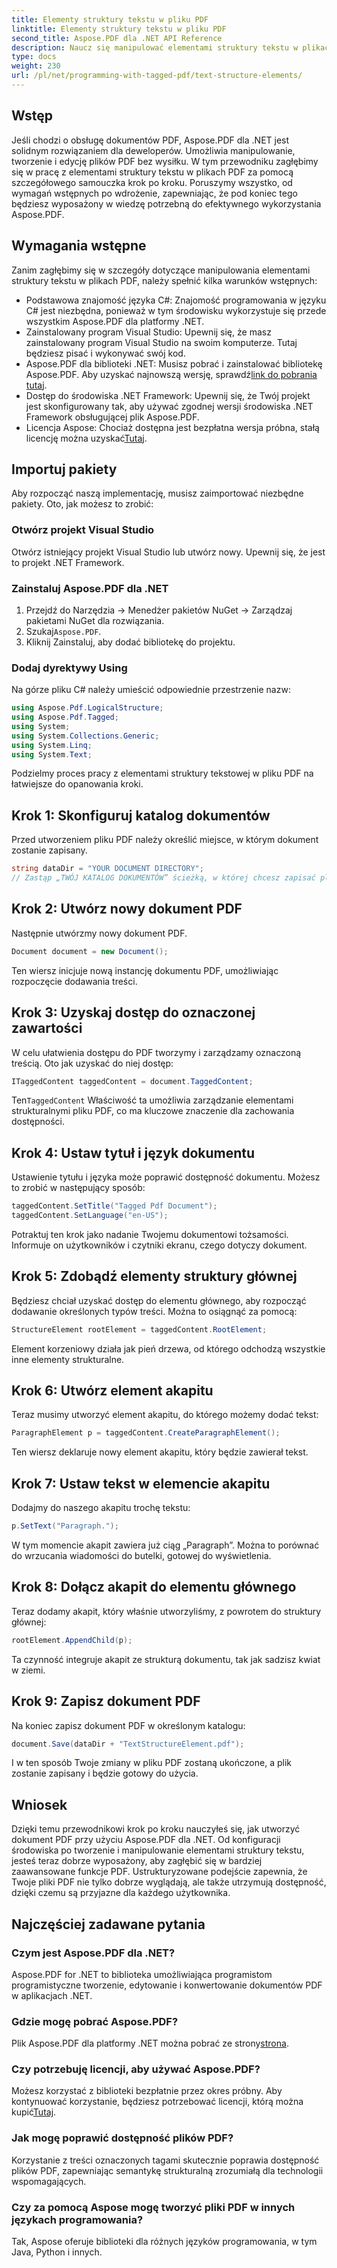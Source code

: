 ```yaml
---
title: Elementy struktury tekstu w pliku PDF
linktitle: Elementy struktury tekstu w pliku PDF
second_title: Aspose.PDF dla .NET API Reference
description: Naucz się manipulować elementami struktury tekstu w plikach PDF za pomocą Aspose.PDF dla .NET. Ten przewodnik krok po kroku obejmuje wszystko, czego potrzebujesz, aby tworzyć ustrukturyzowane pliki PDF.
type: docs
weight: 230
url: /pl/net/programming-with-tagged-pdf/text-structure-elements/
---
```

## Wstęp

Jeśli chodzi o obsługę dokumentów PDF, Aspose.PDF dla .NET jest solidnym rozwiązaniem dla deweloperów. Umożliwia manipulowanie, tworzenie i edycję plików PDF bez wysiłku. W tym przewodniku zagłębimy się w pracę z elementami struktury tekstu w plikach PDF za pomocą szczegółowego samouczka krok po kroku. Poruszymy wszystko, od wymagań wstępnych po wdrożenie, zapewniając, że pod koniec tego będziesz wyposażony w wiedzę potrzebną do efektywnego wykorzystania Aspose.PDF.

## Wymagania wstępne

Zanim zagłębimy się w szczegóły dotyczące manipulowania elementami struktury tekstu w plikach PDF, należy spełnić kilka warunków wstępnych:

- Podstawowa znajomość języka C#: Znajomość programowania w języku C# jest niezbędna, ponieważ w tym środowisku wykorzystuje się przede wszystkim Aspose.PDF dla platformy .NET.
- Zainstalowany program Visual Studio: Upewnij się, że masz zainstalowany program Visual Studio na swoim komputerze. Tutaj będziesz pisać i wykonywać swój kod.
-  Aspose.PDF dla biblioteki .NET: Musisz pobrać i zainstalować bibliotekę Aspose.PDF. Aby uzyskać najnowszą wersję, sprawdź[link do pobrania tutaj](https://releases.aspose.com/pdf/net/).
- Dostęp do środowiska .NET Framework: Upewnij się, że Twój projekt jest skonfigurowany tak, aby używać zgodnej wersji środowiska .NET Framework obsługującej plik Aspose.PDF.
-  Licencja Aspose: Chociaż dostępna jest bezpłatna wersja próbna, stałą licencję można uzyskać[Tutaj](https://purchase.aspose.com/buy).

## Importuj pakiety

Aby rozpocząć naszą implementację, musisz zaimportować niezbędne pakiety. Oto, jak możesz to zrobić:

### Otwórz projekt Visual Studio
Otwórz istniejący projekt Visual Studio lub utwórz nowy. Upewnij się, że jest to projekt .NET Framework.

### Zainstaluj Aspose.PDF dla .NET
1. Przejdź do Narzędzia -> Menedżer pakietów NuGet -> Zarządzaj pakietami NuGet dla rozwiązania.
2.  Szukaj`Aspose.PDF`.
3. Kliknij Zainstaluj, aby dodać bibliotekę do projektu.

### Dodaj dyrektywy Using
Na górze pliku C# należy umieścić odpowiednie przestrzenie nazw:

```csharp
using Aspose.Pdf.LogicalStructure;
using Aspose.Pdf.Tagged;
using System;
using System.Collections.Generic;
using System.Linq;
using System.Text;
```

Podzielmy proces pracy z elementami struktury tekstowej w pliku PDF na łatwiejsze do opanowania kroki.

## Krok 1: Skonfiguruj katalog dokumentów

Przed utworzeniem pliku PDF należy określić miejsce, w którym dokument zostanie zapisany.

```csharp
string dataDir = "YOUR DOCUMENT DIRECTORY";
// Zastąp „TWÓJ KATALOG DOKUMENTÓW” ścieżką, w której chcesz zapisać plik PDF
```

## Krok 2: Utwórz nowy dokument PDF

Następnie utwórzmy nowy dokument PDF.

```csharp
Document document = new Document();
```

Ten wiersz inicjuje nową instancję dokumentu PDF, umożliwiając rozpoczęcie dodawania treści.

## Krok 3: Uzyskaj dostęp do oznaczonej zawartości

W celu ułatwienia dostępu do PDF tworzymy i zarządzamy oznaczoną treścią. Oto jak uzyskać do niej dostęp:

```csharp
ITaggedContent taggedContent = document.TaggedContent;
```

 Ten`TaggedContent` Właściwość ta umożliwia zarządzanie elementami strukturalnymi pliku PDF, co ma kluczowe znaczenie dla zachowania dostępności.

## Krok 4: Ustaw tytuł i język dokumentu

Ustawienie tytułu i języka może poprawić dostępność dokumentu. Możesz to zrobić w następujący sposób:

```csharp
taggedContent.SetTitle("Tagged Pdf Document");
taggedContent.SetLanguage("en-US");
```

Potraktuj ten krok jako nadanie Twojemu dokumentowi tożsamości. Informuje on użytkowników i czytniki ekranu, czego dotyczy dokument.

## Krok 5: Zdobądź elementy struktury głównej

Będziesz chciał uzyskać dostęp do elementu głównego, aby rozpocząć dodawanie określonych typów treści. Można to osiągnąć za pomocą:

```csharp
StructureElement rootElement = taggedContent.RootElement;
```

Element korzeniowy działa jak pień drzewa, od którego odchodzą wszystkie inne elementy strukturalne.

## Krok 6: Utwórz element akapitu

Teraz musimy utworzyć element akapitu, do którego możemy dodać tekst:

```csharp
ParagraphElement p = taggedContent.CreateParagraphElement();
```

Ten wiersz deklaruje nowy element akapitu, który będzie zawierał tekst.

## Krok 7: Ustaw tekst w elemencie akapitu

Dodajmy do naszego akapitu trochę tekstu:

```csharp
p.SetText("Paragraph.");
```

W tym momencie akapit zawiera już ciąg „Paragraph”. Można to porównać do wrzucania wiadomości do butelki, gotowej do wyświetlenia.

## Krok 8: Dołącz akapit do elementu głównego

Teraz dodamy akapit, który właśnie utworzyliśmy, z powrotem do struktury głównej:

```csharp
rootElement.AppendChild(p);
```

Ta czynność integruje akapit ze strukturą dokumentu, tak jak sadzisz kwiat w ziemi.

## Krok 9: Zapisz dokument PDF

Na koniec zapisz dokument PDF w określonym katalogu:

```csharp
document.Save(dataDir + "TextStructureElement.pdf");
```

I w ten sposób Twoje zmiany w pliku PDF zostaną ukończone, a plik zostanie zapisany i będzie gotowy do użycia.

## Wniosek

Dzięki temu przewodnikowi krok po kroku nauczyłeś się, jak utworzyć dokument PDF przy użyciu Aspose.PDF dla .NET. Od konfiguracji środowiska po tworzenie i manipulowanie elementami struktury tekstu, jesteś teraz dobrze wyposażony, aby zagłębić się w bardziej zaawansowane funkcje PDF. Ustrukturyzowane podejście zapewnia, że Twoje pliki PDF nie tylko dobrze wyglądają, ale także utrzymują dostępność, dzięki czemu są przyjazne dla każdego użytkownika. 

## Najczęściej zadawane pytania

### Czym jest Aspose.PDF dla .NET?  
Aspose.PDF for .NET to biblioteka umożliwiająca programistom programistyczne tworzenie, edytowanie i konwertowanie dokumentów PDF w aplikacjach .NET.

### Gdzie mogę pobrać Aspose.PDF?  
 Plik Aspose.PDF dla platformy .NET można pobrać ze strony[strona](https://releases.aspose.com/pdf/net/).

### Czy potrzebuję licencji, aby używać Aspose.PDF?  
Możesz korzystać z biblioteki bezpłatnie przez okres próbny. Aby kontynuować korzystanie, będziesz potrzebować licencji, którą można kupić[Tutaj](https://purchase.aspose.com/buy).

### Jak mogę poprawić dostępność plików PDF?  
Korzystanie z treści oznaczonych tagami skutecznie poprawia dostępność plików PDF, zapewniając semantykę strukturalną zrozumiałą dla technologii wspomagających.

### Czy za pomocą Aspose mogę tworzyć pliki PDF w innych językach programowania?  
Tak, Aspose oferuje biblioteki dla różnych języków programowania, w tym Java, Python i innych.